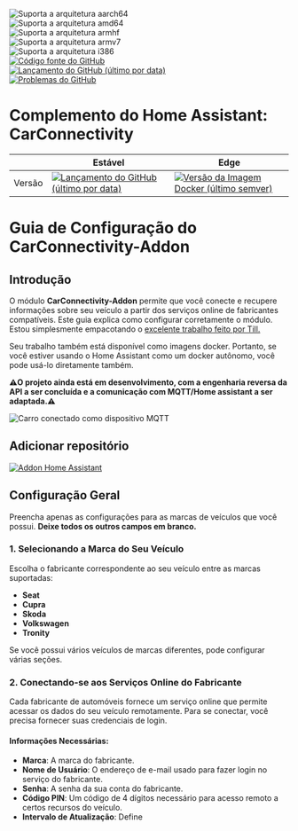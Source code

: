 ![Suporta a arquitetura aarch64][aarch64-shield]  
![Suporta a arquitetura amd64][amd64-shield]  
![Suporta a arquitetura armhf][armhf-shield]  
![Suporta a arquitetura armv7][armv7-shield]  
![Suporta a arquitetura i386][i386-shield]  
[![Código fonte do GitHub](https://img.shields.io/badge/Source-GitHub-green)](https://github.com/Pulpyyyy/carconnectivity-addon/)  
[![Lançamento do GitHub (último por data)](https://img.shields.io/github/v/release/Pulpyyyy/carconnectivity-addon)](https://github.com/Pulpyyyy/carconnectivity-addon/releases/latest)  
[![Problemas do GitHub](https://img.shields.io/github/issues/Pulpyyyy/carconnectivity-addon)](https://github.com/Pulpyyyy/carconnectivity-addon/issues)  

[aarch64-shield]: https://img.shields.io/badge/aarch64-sim-yes-green.svg  
[amd64-shield]: https://img.shields.io/badge/amd64-sim-yes-green.svg  
[armhf-shield]: https://img.shields.io/badge/armhf-sim-yes-green.svg  
[armv7-shield]: https://img.shields.io/badge/armv7-sim-yes-green.svg  
[i386-shield]: https://img.shields.io/badge/i386-sim-yes-green.svg  

# Complemento do Home Assistant: CarConnectivity  

|         | Estável                                                                                                                         | Edge                                                                                                                                         |  
| ------- | ------------------------------------------------------------------------------------------------------------------------------ | -------------------------------------------------------------------------------------------------------------------------------------------- |  
| Versão | [![Lançamento do GitHub (último por data)](https://img.shields.io/docker/v/pulpyyyy/carconnectivity-addon-amd64?&sort=date&label=&style=for-the-badge)](https://github.com/pulpyyyy/carconnectivity-addon/releases) | [![Versão da Imagem Docker (último semver)](https://img.shields.io/docker/v/pulpyyyy/carconnectivity-addon-edge-amd64?&sort=date&label=&style=for-the-badge)](https://github.com/Pulpyyyy/carconnectivity-addon/blob/main/carconnectivity-addon-edge/CHANGELOG.md) |  

# Guia de Configuração do CarConnectivity-Addon  

## Introdução  

O módulo **CarConnectivity-Addon** permite que você conecte e recupere informações sobre seu veículo a partir dos serviços online de fabricantes compatíveis. Este guia explica como configurar corretamente o módulo.  
Estou simplesmente empacotando o [excelente trabalho feito por Till.](https://github.com/tillsteinbach/CarConnectivity)  

Seu trabalho também está disponível como imagens docker. Portanto, se você estiver usando o Home Assistant como um docker autônomo, você pode usá-lo diretamente também.  

**⚠️O projeto ainda está em desenvolvimento, com a engenharia reversa da API a ser concluída e a comunicação com MQTT/Home assistant a ser adaptada.⚠️**  

![Carro conectado como dispositivo MQTT](https://raw.githubusercontent.com/Pulpyyyy/carconnectivity-addon/refs/heads/main/img/mqtt_device.png)  

## Adicionar repositório  

[![Addon Home Assistant](https://raw.githubusercontent.com/Pulpyyyy/carconnectivity-addon/refs/heads/main/.github/img/addon-ha.svg)](https://my.home-assistant.io/redirect/supervisor_add_addon_repository/?repository_url=https%3A%2F%2Fgithub.com%2FPulpyyyy%2Fcarconnectivity-addon)  

## Configuração Geral  

Preencha apenas as configurações para as marcas de veículos que você possui. **Deixe todos os outros campos em branco.**  

### 1. Selecionando a Marca do Seu Veículo  
Escolha o fabricante correspondente ao seu veículo entre as marcas suportadas:  
- **Seat**  
- **Cupra**  
- **Skoda**  
- **Volkswagen**  
- **Tronity**  

Se você possui vários veículos de marcas diferentes, pode configurar várias seções.  

### 2. Conectando-se aos Serviços Online do Fabricante  
Cada fabricante de automóveis fornece um serviço online que permite acessar os dados do seu veículo remotamente. Para se conectar, você precisa fornecer suas credenciais de login.  

#### Informações Necessárias:  
- **Marca**: A marca do fabricante.  
- **Nome de Usuário**: O endereço de e-mail usado para fazer login no serviço do fabricante.  
- **Senha**: A senha da sua conta do fabricante.  
- **Código PIN**: Um código de 4 dígitos necessário para acesso remoto a certos recursos do veículo.  
- **Intervalo de Atualização**: Define